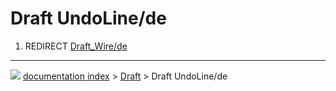 # Draft UndoLine/de
1.  REDIRECT [Draft\_Wire/de](Draft_Wire/de.md)



---
![](images/Right_arrow.png) [documentation index](../README.md) > [Draft](Draft_Workbench.md) > Draft UndoLine/de
